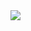 <div>
  <a href="https://github.com/gmagreti">
</div>

<div> 
  <a href = "mailto:gabrielmagreti@gmail.com"><img src="https://img.shields.io/badge/-Gmail-%23333?style=for-the-badge&logo=gmail&logoColor=white" target="_blank"></a>
</div>
